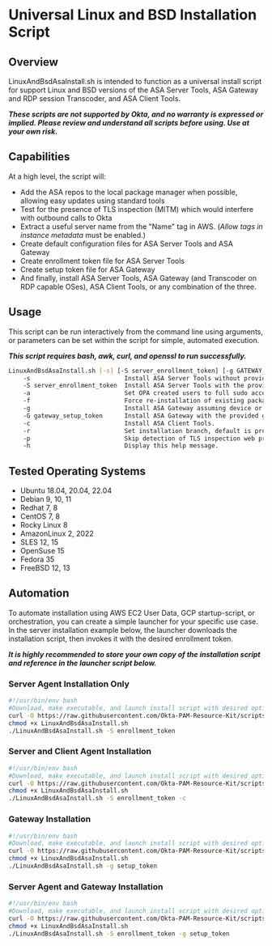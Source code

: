 # Universal Linux and BSD Installation Script

## Overview

LinuxAndBsdAsaInstall.sh is intended to function as a universal install script for support Linux and BSD versions of the ASA Server Tools, ASA Gateway and RDP session Transcoder, and ASA Client Tools.  

**_These scripts are not supported by Okta, and no warranty is expressed or implied.  Please review and understand all scripts before using.  Use at your own risk._**

## Capabilities

At a high level, the script will:

* Add the ASA repos to the local package manager when possible, allowing easy updates using standard tools
* Test for the presence of TLS inspection (MITM) which would interfere with outbound calls to Okta
* Extract a useful server name from the "Name" tag in AWS.  (_Allow tags in instance metadata_ must be enabled.)
* Create default configuration files for ASA Server Tools and ASA Gateway
* Create enrollment token file for ASA Server Tools
* Create setup token file for ASA Gateway
* And finally, install ASA Server Tools, ASA Gateway (and Transcoder on RDP capable OSes), ASA Client Tools, or any combination of the three.

## Usage

This script can be run interactively from the command line using arguments, or parameters can be set within the script for simple, automated execution.

**_This script requires bash, awk, curl, and openssl to run successfully._**

```bash
LinuxAndBsdAsaInstall.sh [-s] [-S server_enrollment_token] [-g GATEWAY_TOKEN] [-c|-r [prod|test]] [-p] [-h] 
    -s                          Install ASA Server Tools without providing an enrollment token.
    -S server_enrollment_token  Install ASA Server Tools with the provided enrollment token.
    -a                          Set OPA created users to full sudo access by default.
    -f                          Force re-installation of existing packages.
    -g                          Install ASA Gateway assuming device or setup tokens already exist.
    -G gateway_setup_token      Install ASA Gateway with the provided gateway token.
    -c                          Install ASA Client Tools.
    -r                          Set installation branch, default is prod.
    -p                          Skip detection of TLS inspection web proxy.
    -h                          Display this help message.
```

## Tested Operating Systems

* Ubuntu 18.04, 20.04, 22.04
* Debian 9, 10, 11
* Redhat 7, 8
* CentOS 7, 8
* Rocky Linux 8
* AmazonLinux 2, 2022
* SLES 12, 15
* OpenSuse 15
* Fedora 35
* FreeBSD 12, 13

## Automation

To automate installation using AWS EC2 User Data, GCP startup-script, or orchestration, you can create a simple launcher for your specific use case.  In the server installation example below, the launcher downloads the installation script, then invokes it with the desired enrollment token.  

**_It is highly recommended to store your own copy of the installation script and reference in the launcher script below._**

### Server Agent Installation Only

```bash
#!/usr/bin/env bash
#Download, make executable, and launch install script with desired options.
curl -O https://raw.githubusercontent.com/Okta-PAM-Resource-Kit/scripts/main/installation/linux/LinuxAndBsdAsaInstall.sh
chmod +x LinuxAndBsdAsaInstall.sh
./LinuxAndBsdAsaInstall.sh -S enrollment_token
```

### Server and Client Agent Installation

```bash
#!/usr/bin/env bash
#Download, make executable, and launch install script with desired options.
curl -O https://raw.githubusercontent.com/Okta-PAM-Resource-Kit/scripts/main/installation/linux/LinuxAndBsdAsaInstall.sh
chmod +x LinuxAndBsdAsaInstall.sh
./LinuxAndBsdAsaInstall.sh -S enrollment_token -c
```

### Gateway Installation

```bash
#!/usr/bin/env bash
#Download, make executable, and launch install script with desired options.
curl -O https://raw.githubusercontent.com/Okta-PAM-Resource-Kit/scripts/main/installation/linux/LinuxAndBsdAsaInstall.sh
chmod +x LinuxAndBsdAsaInstall.sh
./LinuxAndBsdAsaInstall.sh -g setup_token
```

### Server Agent and Gateway Installation

```bash
#!/usr/bin/env bash
#Download, make executable, and launch install script with desired options.
curl -O https://raw.githubusercontent.com/Okta-PAM-Resource-Kit/scripts/main/installation/linux/LinuxAndBsdAsaInstall.sh
chmod +x LinuxAndBsdAsaInstall.sh
./LinuxAndBsdAsaInstall.sh -S enrollment_token -g setup_token
```
